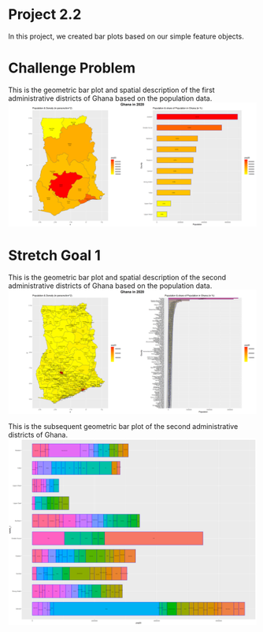 # Project 2.2

In this project, we created bar plots based on our simple feature objects.

# Challenge Problem
This is the geometric bar plot and spatial description of the first administrative districts of Ghana based on the population data.
![](proj2point2ghana.png)

# Stretch Goal 1
This is the geometric bar plot and spatial description of the second administrative districts of Ghana based on the population data. 
![](proj2point2stretch1ghana.png)

This is the subsequent geometric bar plot of the second administrative districts of Ghana.
![](gha_adm2_bp.png)

